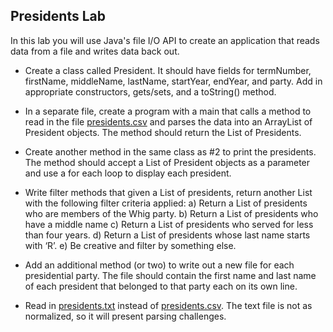 ## Presidents Lab

In this lab you will use Java's file I/O API to create an application that reads data from a file and writes data back out.

* Create a class called President.  It should have fields for termNumber, firstName, middleName, lastName, startYear, endYear, and party.   Add in appropriate constructors, gets/sets, and a toString() method. 

* In a separate file, create a program with a main that calls a method to read in the file [presidents.csv](presidents.csv) and parses the data into an ArrayList of President objects.  The method should return the List of Presidents.  

* Create another method in the same class as #2 to print the presidents.  The method should accept a List of President objects as a parameter and use a for each loop to display each president.  

* Write filter methods that given a List of presidents, return another List with the following filter criteria applied: a) Return a List of presidents who are members of the Whig party. b) Return a List of presidents who have a middle name c) Return a List of presidents who served for less than four years.  d) Return a List of presidents whose last name starts with ‘R’.  e) Be creative and filter by something else. 

* Add an additional method (or two) to write out a new file for each presidential party.  The file should contain the first name and last name of each president that belonged to that party each on its own line.

* Read in [presidents.txt](presidents.txt) instead of [presidents.csv](presidents.csv).  The text file is not as normalized, so it will present parsing challenges.
